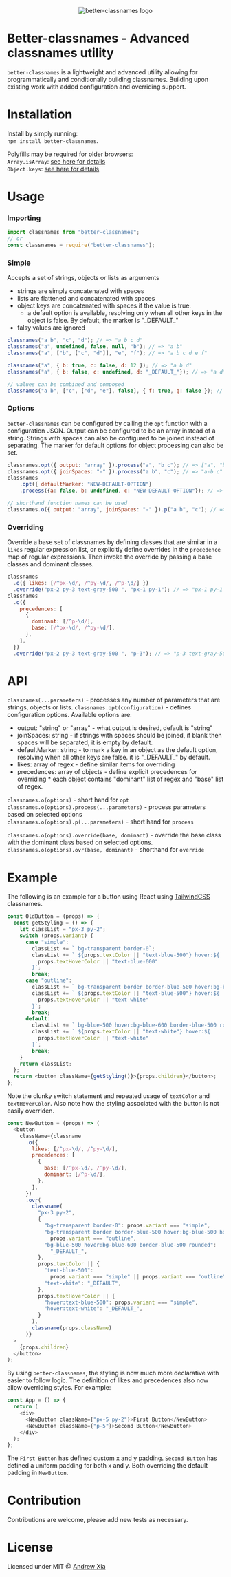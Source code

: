 <p style="text-align:center;" align="center">
  <img src="./logo.png" alt="better-classnames logo"/>
</p>

# Better-classnames - Advanced classnames utility

`better-classnames` is a lightweight and advanced utility allowing for programmatically and conditionally building classnames. Building upon existing work with added configuration and overriding support.

# Installation

Install by simply running:  
`npm install better-classnames`.

Polyfills may be required for older browsers:  
`Array.isArray`: [see here for details](https://developer.mozilla.org/en-US/docs/Web/JavaScript/Reference/Global_Objects/Array/isArray)   
`Object.keys`: [see here for details](https://developer.mozilla.org/en-US/docs/Web/JavaScript/Reference/Global_Objects/Object/keys)

# Usage

### Importing

```javascript
import classnames from "better-classnames";
// or
const classnames = require("better-classnames");
```

### Simple

Accepts a set of strings, objects or lists as arguments

- strings are simply concatenated with spaces
- lists are flattened and concatenated with spaces
- object keys are concatenated with spaces if the value is true.
	- a default option is available, resolving only when all other keys in the object is false. By default, the marker is "\_DEFAULT\_"
- falsy values are ignored

```javascript
classnames("a b", "c", "d"); // => "a b c d"
classnames("a", undefined, false, null, "b"); // => "a b"
classnames("a", ["b", ["c", "d"]], "e", "f"); // => "a b c d e f"

classnames("a", { b: true, c: false, d: 12 }); // => "a b d"
classnames("a", { b: false, c: undefined, d: "_DEFAULT_"}); // => "a d"

// values can be combined and composed
classnames("a b", ["c", ["d", "e"], false], { f: true, g: false }); // => "a b c d e f"
```

### Options

`better-classnames` can be configured by calling the `opt` function with a configuration JSON. Output can be configured to be an array instead of a string. Strings with spaces can also be configured to be joined instead of separating. The marker for default options for object processing can also be set.

```javascript
classnames.opt({ output: "array" }).process("a", "b c"); // => ["a", "b", "c"]
classnames.opt({ joinSpaces: "-" }).process("a b", "c"); // => "a-b c"
classnames
	.opt({ defaultMarker: "NEW-DEFAULT-OPTION"}
    .process({a: false, b: undefined, c: "NEW-DEFAULT-OPTION"}); // => "c"

// shorthand function names can be used
classnames.o({ output: "array", joinSpaces: "-" }).p("a b", "c"); // => ["a-b", "c"]
```

### Overriding

Override a base set of classnames by defining classes that are similar in a `likes` regular expression list, or explicitly define overrides in the `precedence` map of regular expressions. Then invoke the override by passing a base classes and dominant classes.

```javascript
classnames
  .o({ likes: [/^px-\d/, /^py-\d/, /^p-\d/] })
  .override("px-2 py-3 text-gray-500 ", "px-1 py-1"); // => "px-1 py-1 text-gray-500"
classnames
  .o({
    precedences: [
      {
        dominant: [/^p-\d/],
        base: [/^px-\d/, /^py-\d/],
      },
    ],
  })
  .override("px-2 py-3 text-gray-500 ", "p-3"); // => "p-3 text-gray-500"
```

# API

`classnames(...parameters)` - processes any number of parameters that are strings, objects or lists.
`classnames.opt(configuration)` - defines configuration options. Available options are:

- output: "string" or "array" - what output is desired, default is "string"
- joinSpaces: string - if strings with spaces should be joined, if blank then spaces will be separated, it is empty by default.
- defaultMarker: string - to mark a key in an object as the default option, resolving when all other keys are false. it is "\_DEFAULT\_" by default.
- likes: array of regex - define similar items for overriding
- precedences: array of objects - define explicit precedences for overriding \* each object contains "dominant" list of regex and "base" list of regex.

`classnames.o(options)` - short hand for `opt`  
`classnames.o(options).process(...parameters)` - process parameters based on selected options  
`classnames.o(options).p(...parameters)` - short hand for `process`  

`classnames.o(options).override(base, dominant)` - override the base class with the dominant class based on selected options.  
`classnames.o(options).ovr(base, dominant)` - shorthand for `override`

# Example

The following is an example for a button using React using [TailwindCSS](https://tailwindcss.com/) classnames.

```javascript
const OldButton = (props) => {
  const getStyling = () => {
    let classList = "px-3 py-2";
    switch (props.variant) {
      case "simple":
        classList += ` bg-transparent border-0`;
        classList += ` ${props.textColor || "text-blue-500"} hover:${
          props.textHoverColor || "text-blue-600"
        }`;
        break;
      case "outline":
        classList += ` bg-transparent border border-blue-500 hover:bg-blue-500 hover:border-transparent rounded`;
        classList += ` ${props.textColor || "text-blue-500"} hover:${
          props.textHoverColor || "text-white"
        }`;
        break;
      default:
        classList += ` bg-blue-500 hover:bg-blue-600 border-blue-500 rounded`;
        classList += ` ${props.textColor || "text-white"} hover:${
          props.textHoverColor || "text-white"
        }`;
        break;
    }
    return classList;
  };
  return <button className={getStyling()}>{props.children}</button>;
};
```

Note the clunky switch statement and repeated usage of `textColor` and `textHoverColor`.
Also note how the styling associated with the button is not easily overriden.

```javascript
const NewButton = (props) => (
  <button
    className={classname
      .o({
        likes: [/^px-\d/, /^py-\d/],
        precedences: [
          {
            base: [/^px-\d/, /^py-\d/],
            dominant: [/^p-\d/],
          },
        ],
      })
      .ovr(
        classname(
          "px-3 py-2",
          {
            "bg-transparent border-0": props.variant === "simple",
            "bg-transparent border border-blue-500 hover:bg-blue-500 hover:border-transparent rounded":
              props.variant === "outline",
            "bg-blue-500 hover:bg-blue-600 border-blue-500 rounded":
              "_DEFAULT_",
          },
          props.textColor || {
            "text-blue-500":
              props.variant === "simple" || props.variant === "outline",
            "text-white": "_DEFAULT",
          },
          props.textHoverColor || {
            "hover:text-blue-500": props.variant === "simple",
            "hover:text-white": "_DEFAULT_",
          }
        ),
        classname(props.className)
      )}
  >
    {props.children}
  </button>
);
```
By using `better-classnames`, the styling is now much more declarative with easier to follow logic. The definition of likes and precedences also now allow overriding styles. For example:

```javascript
const App = () => {
  return (
    <div>
      <NewButton className={"px-5 py-2"}>First Button</NewButton>
      <NewButton className={"p-5"}>Second Button</NewButton>
    </div>
  );
};
```

The `First Button` has defined custom x and y padding. `Second Button` has defined a uniform padding for both x and y. Both overriding the default padding in `NewButton`.

# Contribution

Contributions are welcome, please add new tests as necessary.

# License

Licensed under MIT @ [Andrew Xia](http://andrewxia.com)
